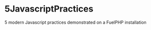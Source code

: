5JavascriptPractices
====================

5 modern Javascript practices demonstrated on a FuelPHP installation
